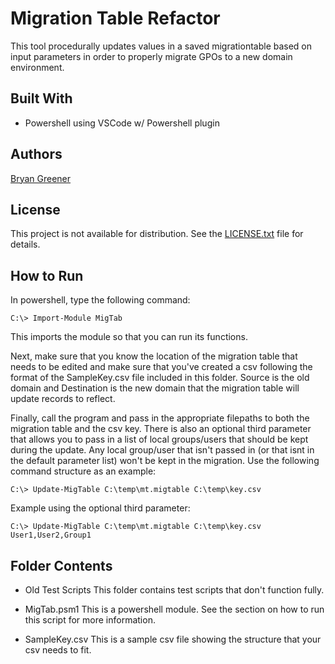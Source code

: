 # Migration Table Refactor

This tool procedurally updates values in a saved migrationtable based on input parameters in order to properly migrate GPOs to a new domain environment.

## Built With

* Powershell using VSCode w/ Powershell plugin

## Authors

[Bryan Greener](https://github.com/bryangreener)

## License

This project is not available for distribution. See the [LICENSE.txt](https://github.com/bryangreener/Denso/blob/master/LICENSE.txt) file for details.

## How to Run

In powershell, type the following command:
```
C:\> Import-Module MigTab
```

This imports the module so that you can run its functions.

Next, make sure that you know the location of the migration table that needs
to be edited and make sure that you've created a csv following the format of the
SampleKey.csv file included in this folder. Source is the old domain and
Destination is the new domain that the migration table will update records
to reflect.

Finally, call the program and pass in the appropriate filepaths to both
the migration table and the csv key. There is also an optional third parameter
that allows you to pass in a list of local groups/users that should be kept
during the update. Any local group/user that isn't passed in (or that isnt in
the default parameter list) won't be kept in the migration.
Use the following command structure as an example:
```
C:\> Update-MigTable C:\temp\mt.migtable C:\temp\key.csv
```
Example using the optional third parameter:
```
C:\> Update-MigTable C:\temp\mt.migtable C:\temp\key.csv User1,User2,Group1
```

## Folder Contents
* Old Test Scripts
    This folder contains test scripts that don't function fully.

* MigTab.psm1
    This is a powershell module. See the section on how to run this script
    for more information.

* SampleKey.csv
    This is a sample csv file showing the structure that your csv needs to fit.

